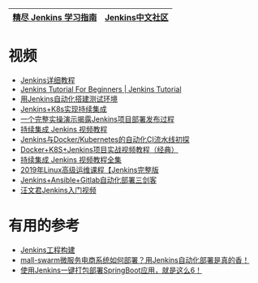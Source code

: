 
[精尽 Jenkins 学习指南](http://svip.iocoder.cn/Jenkins/tutorials/)|[Jenkins中文社区](https://my.oschina.net/jenkinszh)|
---|---|


# 视频
 * [Jenkins详细教程](https://www.jianshu.com/p/1071235b4a2f)
 * [Jenkins Tutorial For Beginners | Jenkins Tutorial ](https://www.youtube.com/watch?v=FX322RVNGj4)
 * [用Jenkins自动化搭建测试环境](https://www.imooc.com/learn/1008)
 * [Jenkins+K8s实现持续集成](https://www.imooc.com/learn/1112)
 * [一个完整实操演示揭露Jenkins项目部署发布过程](https://www.bilibili.com/video/av49707383?from=search&seid=51472329364734361)
 * [持续集成 Jenkins 视频教程](https://www.bilibili.com/video/av63839193/?spm_id_from=333.788.videocard.12)
 * [Jenkins与Docker/Kubernetes的自动化CI流水线初探](https://www.bilibili.com/video/av49787649/?spm_id_from=333.788.videocard.8)
 * [Docker+K8S+Jenkins项目实战视频教程（经典）](https://www.bilibili.com/video/av62049929/?spm_id_from=333.788.videocard.0)
 * [持续集成 Jenkins 视频教程全集](https://www.bilibili.com/video/av59639803/?spm_id_from=333.788.videocard.2)
 * [2019年Linux高级运维课程【Jenkins完整版](https://www.bilibili.com/video/av69267470/?spm_id_from=333.788.videocard.3)
 * [Jenkins+Ansible+Gitlab自动化部署三剑客](https://www.bilibili.com/video/av73906623/?spm_id_from=333.788.videocard.14)
 * [汪文君Jenkins入门视频](https://www.bilibili.com/video/av52163638/?spm_id_from=333.788.videocard.1)

# 有用的参考

* [Jenkins工程构建](https://blog.csdn.net/qq_39680564/article/details/111573807)
* [mall-swarm微服务电商系统如何部署？用Jenkins自动化部署是真的香！](https://www.jianshu.com/p/4d6a37438ea3)
* [使用Jenkins一键打包部署SpringBoot应用，就是这么6！](https://mp.weixin.qq.com/s/tQqvgSc9cHBtnqRQSbI4aw)
